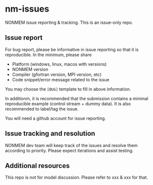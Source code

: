 # nm-issues
NONMEM issue reporting &amp; tracking. This is an issue-only repo.

## Issue report
For bug report, please be informative in issue reporting so that it is reproducible. In the minimum, please share
- Platform (windows, linux, macos with versions)
- NONMEM version
- Compiler (gfortran version, MPI version, etc)
- Code snippet/error message related to the issue

You may choose the `[BUG]` template to fill in above information.

In additionm, it is recommended that the submission contains a minimal reproducible example (control stream + dummy data). It is also recommended to label/tag the issue.

You will need a github account for issue reporting.

## Issue tracking and resolution
NONMEM dev team will keep track of the issues and resolve them according to priority. Please expect iterations and assist testing.

## Additional resources
This repo is not for model discussion. Please refer to xxx & xxx for that.
